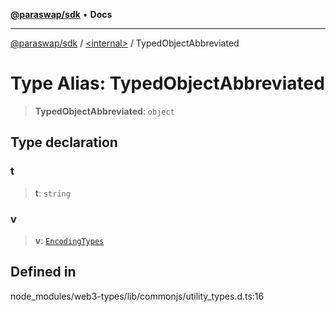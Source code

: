 [**@paraswap/sdk**](../../README.md) • **Docs**

***

[@paraswap/sdk](../../globals.md) / [\<internal\>](../README.md) / TypedObjectAbbreviated

# Type Alias: TypedObjectAbbreviated

> **TypedObjectAbbreviated**: `object`

## Type declaration

### t

> **t**: `string`

### v

> **v**: [`EncodingTypes`](../namespaces/home_velenir-gnx570_Projects_Paraswap_paraswap-sdk_node_modules_web3-types_lib_commonjs_index/type-aliases/EncodingTypes.md)

## Defined in

node\_modules/web3-types/lib/commonjs/utility\_types.d.ts:16
